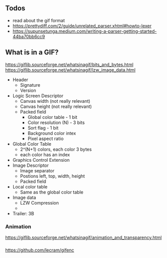 ## Todos
* read about the gif format
* https://prettydiff.com/2/guide/unrelated_parser.xhtml#howto-lexer
* https://supunsetunga.medium.com/writing-a-parser-getting-started-44ba70bb6cc9

## What is in a GIF?
https://giflib.sourceforge.net/whatsinagif/bits_and_bytes.html
https://giflib.sourceforge.net/whatsinagif/lzw_image_data.html

* Header
    * Signature
    * Version
* Logic Screen Descriptor
    * Canvas width (not really relevant)
    * Canvas height (not really relevant)
    * Packed field
        * Global color table - 1 bit
        * Color resolution (N)  - 3 bits
        * Sort flag - 1 bit
        * Background color intex
        * Pixel aspect ratio
* Global Color Table
    * 2^(N+1) colors, each color 3 bytes
    * each color has an index
* Graphics Control Extension
* Image Descriptor
    * Image separator
    * Postions left, top, width, height
    * Packed field
* Local color table
    * Same as the global color table
 * Image data
    * LZW Compression
    * 
* Trailer: 3B

### Animation
https://giflib.sourceforge.net/whatsinagif/animation_and_transparency.html

###

https://github.com/lecram/gifenc